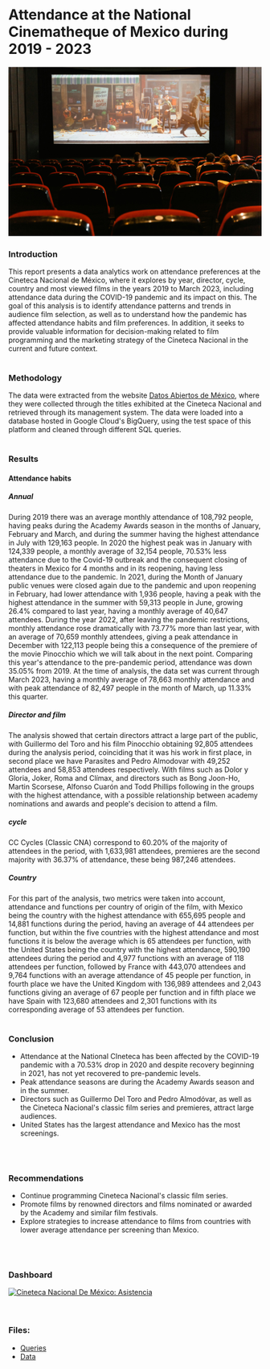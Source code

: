 # Attendance at the National Cinematheque of Mexico during 2019 - 2023
![cineteca](/images/image_3.jpg)

<h3> Introduction </h3>

This report presents a data analytics work on attendance preferences at the Cineteca Nacional de México, where it explores by year, director, cycle, country and most viewed films in the years 2019 to March 2023, including attendance data during the COVID-19 pandemic and its impact on this. The goal of this analysis is to identify attendance patterns and trends in audience film selection, as well as to understand how the pandemic has affected attendance habits and film preferences. In addition, it seeks to provide valuable information for decision-making related to film programming and the marketing strategy of the Cineteca Nacional in the current and future context.
<br> </br>
<h3> Methodology </h3>
The data were extracted from the website <a href="https://datos.gob.mx/busca/dataset/titulos-proyectado-con-asistencia"> Datos Abiertos de México</a>, where they were collected through the titles exhibited at the Cineteca Nacional and retrieved through its management system. The data were loaded into a database hosted in Google Cloud's BigQuery, using the test space of this platform and cleaned through different SQL queries.
<br> </br>
<h3> Results </h3>
<h4> Attendance habits </h4>
<h5>Annual</h5>
During 2019 there was an average monthly attendance of 108,792 people, having peaks during the Academy Awards season in the months of January, February and March, and during the summer having the highest attendance in July with 129,163 people. In 2020 the highest peak was in January with 124,339 people, a monthly average of 32,154 people, 70.53% less attendance due to the Covid-19 outbreak and the consequent closing of theaters in Mexico for 4 months and in its reopening, having less attendance due to the pandemic. In 2021, during the Month of January public venues were closed again due to the pandemic and upon reopening in February, had lower attendance with 1,936 people, having a peak with the highest attendance in the summer with 59,313 people in June, growing 26.4% compared to last year, having a monthly average of 40,647 attendees.
During the year 2022, after leaving the pandemic restrictions, monthly attendance rose dramatically with 73.77% more than last year, with an average of 70,659 monthly attendees, giving a peak attendance in December with 122,113 people being this a consequence of the premiere of the movie Pinocchio which we will talk about in the next point. Comparing this year's attendance to the pre-pandemic period, attendance was down 35.05% from 2019.  At the time of analysis, the data set was current through March 2023, having a monthly average of 78,663 monthly attendance and with peak attendance of 82,497 people in the month of March, up 11.33% this quarter.
<h5>Director and film</h5>
The analysis showed that certain directors attract a large part of the public, with Guillermo del Toro and his film Pinocchio obtaining 92,805 attendees during the analysis period, coinciding that it was his work in first place, in second place we have Parasites and Pedro Almodovar with 49,252 attendees and 58,853 attendees respectively. With films such as Dolor y Gloria, Joker, Roma and Clímax, and directors such as Bong Joon-Ho, Martin Scorsese, Alfonso Cuarón and Todd Phillips following in the groups with the highest attendance, with a possible relationship between academy nominations and awards and people's decision to attend a film.
<h5>cycle</h5>
CC Cycles (Classic CNA) correspond to 60.20% of the majority of attendees in the period, with 1,633,981 attendees, premieres are the second majority with 36.37% of attendance, these being 987,246 attendees.
<h5>Country</h5>
For this part of the analysis, two metrics were taken into account, attendance and functions per country of origin of the film, with Mexico being the country with the highest attendance with 655,695 people and 14,881 functions during the period, having an average of 44 attendees per function, but within the five countries with the highest attendance and most functions it is below the average which is 65 attendees per function, with the United States being the country with the highest attendance, 590,190 attendees during the period and 4,977 functions with an average of 118 attendees per function, followed by France with 443,070 attendees and 9,764 functions with an average attendance of 45 people per function, in fourth place we have the United Kingdom with 136,989 attendees and 2,043 functions giving an average of 67 people per function and in fifth place we have Spain with 123,680 attendees and 2,301 functions with its corresponding average of 53 attendees per function.
<br> </br>
<h3> Conclusion </h3>
<ul>
    <li>Attendance at the National CIneteca has been affected by the COVID-19 pandemic with a 70.53% drop in 2020 and despite recovery beginning in 2021, has not yet recovered to pre-pandemic levels.</li>
    <li>Peak attendance seasons are during the Academy Awards season and in the summer.</li>
    <li>Directors such as Guillermo Del Toro and Pedro Almodóvar, as well as the Cineteca Nacional's classic film series and premieres, attract large audiences.</li>
    <li>United States has the largest attendance and Mexico has the most screenings.</li>
</ul>
<br> </br>
<h3> Recommendations </h3>
<ul>
    <li>Continue programming Cineteca Nacional's classic film series.</li>
    <li>Promote films by renowned directors and films nominated or awarded by the Academy and similar film festivals.</li>
    <li>Explore strategies to increase attendance to films from countries with lower average attendance per screening than Mexico.</li>
</ul>
<br> </br>
<h3> Dashboard </h3>
<div class='tableauPlaceholder' id='viz1709666300770' style='position: relative'><noscript><a href='#'><img alt='Cineteca Nacional De México: Asistencia ' src='https:&#47;&#47;public.tableau.com&#47;static&#47;images&#47;Ci&#47;CinetecaNacionalDeMxicoAsistencia&#47;CinetecaNacionalDeMxicoAsistencia&#47;1_rss.png' style='border: none' /></a></noscript><object class='tableauViz'  style='display:none;'><param name='host_url' value='https%3A%2F%2Fpublic.tableau.com%2F' /> <param name='embed_code_version' value='3' /> <param name='site_root' value='' /><param name='name' value='CinetecaNacionalDeMxicoAsistencia&#47;CinetecaNacionalDeMxicoAsistencia' /><param name='tabs' value='no' /><param name='toolbar' value='yes' /><param name='static_image' value='https:&#47;&#47;public.tableau.com&#47;static&#47;images&#47;Ci&#47;CinetecaNacionalDeMxicoAsistencia&#47;CinetecaNacionalDeMxicoAsistencia&#47;1.png' /> <param name='animate_transition' value='yes' /><param name='display_static_image' value='yes' /><param name='display_spinner' value='yes' /><param name='display_overlay' value='yes' /><param name='display_count' value='yes' /><param name='language' value='es-ES' /></object></div>                
<br> </br>
<h3> Files: </h3>
<ul>
    <li><a href="https://drive.google.com/file/d/19rAjps4C3xOSuMbQFTsNAbd2tiGgSUcB/view?usp=sharing"> Queries</a>
    <li><a href="https://drive.google.com/drive/folders/1x4DYx-07bMT2_mKWjpEdB-1NfKTPZEat?usp=sharing"> Data</a>
</ul>
